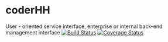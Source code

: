 # coderHH
User - oriented service interface, enterprise or internal back-end management interface 
[![Build Status](https://travis-ci.com/username/repo-name.svg?branch=main)](https://travis-ci.com/coderHH)
[![Coverage Status](https://coveralls.io/repos/github/hh-lang/coderHH/badge.svg?branch=main)](https://coveralls.io/github/hh-lang/coderHH?branch=main)
